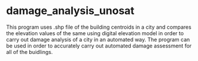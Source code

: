 # damage_analysis_unosat
This program uses .shp file of the building centroids in a city and compares the elevation values of the same using digital elevation model in order to carry out damage analysis of a city in an automated way.
The program can be used in order to accurately carry out automated damage assessment for all of the buidlings.
